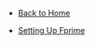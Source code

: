 <!-- markdownlint-disable MD041-->
* [Back to Home](README.md)

* [Setting Up Fprime](/fprime/guide-setting-up-fprime)